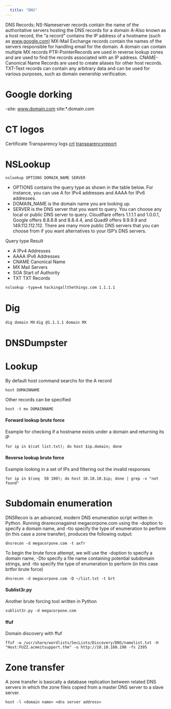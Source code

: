```yaml
---
  title: "DNS"
---
```


DNS Records; NS-Nameserver records contain the name of the authoritative servers hosting the DNS records for a domain
A-Also known as a host record, the “a record” contains the IP address of a hostname (such as www.google.com)
MX-Mail Exchange records contain the names of the servers responsible for handling email for the domain. A domain can contain multiple MX records
PTR-PointerRecords are used in reverse lookup zones and are used to find the records associated with an IP address.
CNAME-Canonical Name Records are used to create aliases for other host records.
TXT-Text records can contain any arbitrary data and can be used for various purposes, such as domain ownership verification.

# Google dorking
-site: www.domain.com site:*.domain.com

# CT logos
Certificate Transparency logs
[crt](crt.sh)
[transparencyreport](https://transparencyreport.google.com/https/certificates)

# NSLookup

`nslookup OPTIONS DOMAIN_NAME SERVER`
- OPTIONS contains the query type as shown in the table below. For instance, you can use A for IPv4 addresses and AAAA for IPv6 addresses.
- DOMAIN_NAME is the domain name you are looking up.
- SERVER is the DNS server that you want to query. You can choose any local or public DNS server to query. Cloudflare offers 1.1.1.1 and 1.0.0.1, Google offers 8.8.8.8 and 8.8.4.4, and Quad9 offers 9.9.9.9 and 149.112.112.112. There are many more public DNS servers that you can choose from if you want alternatives to your ISP’s DNS servers.

Query type Result
- A IPv4 Addresses
- AAAA 	IPv6 Addresses
- CNAME 	Canonical Name
- MX 	Mail Servers
- SOA 	Start of Authority
- TXT 	TXT Records

`nslookup -type=A hackingallthethings.com 1.1.1.1`

# Dig
`dig domain MX`
`dig @1.1.1.1 domain MX`

# DNSDumpster

# Lookup
 By default host command searchs for the A record

`host DOMAINNAME`

Other records can be specified

`host -t mx DOMAINNAME`

#### Forward lookup brute force
Example for checking if a hostname exists under a domain and returning its IP

`for ip in $(cat list.txt); do host $ip.domain; done`

#### Reverse lookup brute force
Example looking in a set of IPs and filtering out the invalid responses

`for ip in $(seq  50 100); do host 10.10.10.$ip; done | grep -v "not found"`

# Subdomain enumeration
DNSRecon is  an  advanced,  modern  DNS  enumeration  script  written  in  Python.  Running dnsreconagainst megacorpone.com using the -doption to specify a domain name, and -tto specify the type of enumeration to perform (in this case a zone transfer), produces the following output:

`dnsrecon -d megacorpone.com -t axfr`

To begin the brute force attempt, we will use the -doption to specify a domain name, -Dto specify a file name containing potential subdomain strings, and -tto specify the type of enumeration to perform (in this case brtfor brute force)

`dnsrecon -d megacorpone.com -D ~/list.txt -t brt`

#### Sublist3r.py
Another brute forcing tool written in Python

`sublist3r.py -d megacorpone.com`

#### ffuf
Domain discovery with ffuf

`ffuf -w /usr/share/wordlists/SecLists/Discovery/DNS/namelist.txt -H "Host:FUZZ.acmeitsupport.thm" -u http://10.10.160.190 -fs 2395`


# Zone transfer
A zone transfer is basically a database replication between related DNS servers in which the zone fileis copied from a master DNS server to a slave server.

`host -l <domain name> <dns server address>`
